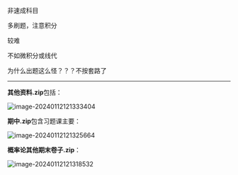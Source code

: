 非速成科目

多刷题，注意积分

较难

不如微积分或线代

为什么出题这么怪？？？不按套路了

---

**其他资料.zip**包括：

![image-20240112121333404](https://cdn.jsdelivr.net/gh/LiZaiyuan0619/Temp-Pics/img/image-20240112121333404.png)

**期中.zip**包含习题课主要：

![image-20240112121325664](https://cdn.jsdelivr.net/gh/LiZaiyuan0619/Temp-Pics/img/image-20240112121325664.png)

**概率论其他期末卷子.zip**：

![image-20240112121318532](https://cdn.jsdelivr.net/gh/LiZaiyuan0619/Temp-Pics/img/image-20240112121318532.png)

